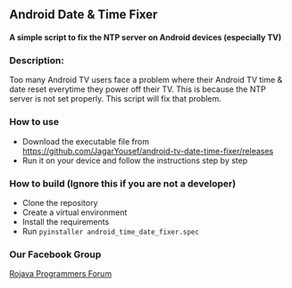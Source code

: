 ## Android Date & Time Fixer
#### A simple script to fix the NTP server on Android devices (especially TV)

### Description:
Too many Android TV users face a problem where their Android TV time & date reset everytime they power off their TV. This is because the NTP server is not set properly. This script will fix that problem.


### How to use
- Download the executable file from https://github.com/JagarYousef/android-tv-date-time-fixer/releases
- Run it on your device and follow the instructions step by step


### How to build (Ignore this if you are not a developer)
- Clone the repository
- Create a virtual environment
- Install the requirements
- Run `pyinstaller android_time_date_fixer.spec`

### Our Facebook Group
[Rojava Programmers Forum](https://www.facebook.com/groups/rpforums)